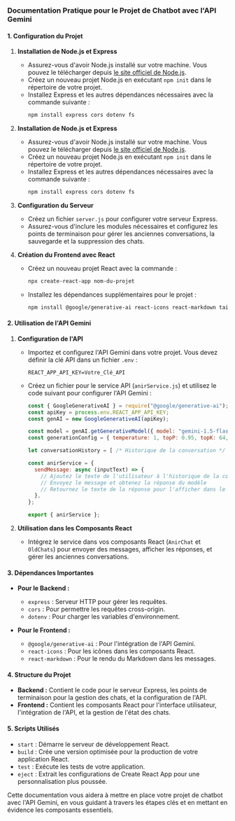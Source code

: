 ### Documentation Pratique pour le Projet de Chatbot avec l'API Gemini

#### 1. Configuration du Projet
1. **Installation de Node.js et Express**
   - Assurez-vous d'avoir Node.js installé sur votre machine. Vous pouvez le télécharger depuis [le site officiel de Node.js](https://nodejs.org/).
   - Créez un nouveau projet Node.js en exécutant `npm init` dans le répertoire de votre projet.
   - Installez Express et les autres dépendances nécessaires avec la commande suivante :
     ```bash
     npm install express cors dotenv fs
     ```

2. **Installation de Node.js et Express**
   - Assurez-vous d'avoir Node.js installé sur votre machine. Vous pouvez le télécharger depuis [le site officiel de Node.js](https://nodejs.org/).
   - Créez un nouveau projet Node.js en exécutant `npm init` dans le répertoire de votre projet.
   - Installez Express et les autres dépendances nécessaires avec la commande suivante :
     ```bash
     npm install express cors dotenv fs
     ```

3. **Configuration du Serveur**
   - Créez un fichier `server.js` pour configurer votre serveur Express.
   - Assurez-vous d'inclure les modules nécessaires et configurez les points de terminaison pour gérer les anciennes conversations, la sauvegarde et la suppression des chats.

4. **Création du Frontend avec React**
   - Créez un nouveau projet React avec la commande :
     ```bash
     npx create-react-app nom-du-projet
     ```
   - Installez les dépendances supplémentaires pour le projet :
     ```bash
     npm install @google/generative-ai react-icons react-markdown tailwindcss
     ```

#### 2. Utilisation de l'API Gemini

1. **Configuration de l'API**
   - Importez et configurez l'API Gemini dans votre projet. Vous devez définir la clé API dans un fichier `.env` :
     ```env
     REACT_APP_API_KEY=Votre_Clé_API
     ```
   - Créez un fichier pour le service API (`anirService.js`) et utilisez le code suivant pour configurer l'API Gemini :
     ```javascript
     const { GoogleGenerativeAI } = require("@google/generative-ai");
     const apiKey = process.env.REACT_APP_API_KEY;
     const genAI = new GoogleGenerativeAI(apiKey);

     const model = genAI.getGenerativeModel({ model: "gemini-1.5-flash" });
     const generationConfig = { temperature: 1, topP: 0.95, topK: 64, maxOutputTokens: 8192, responseMimeType: "text/plain" };

     let conversationHistory = [ /* Historique de la conversation */ ];

     const anirService = {
       sendMessage: async (inputText) => {
         // Ajoutez le texte de l'utilisateur à l'historique de la conversation
         // Envoyez le message et obtenez la réponse du modèle
         // Retournez le texte de la réponse pour l'afficher dans le composant de chat
       },
     };

     export { anirService };
     ```

2. **Utilisation dans les Composants React**
   - Intégrez le service dans vos composants React (`AnirChat` et `OldChats`) pour envoyer des messages, afficher les réponses, et gérer les anciennes conversations.

#### 3. Dépendances Importantes

- **Pour le Backend :**
  - `express` : Serveur HTTP pour gérer les requêtes.
  - `cors` : Pour permettre les requêtes cross-origin.
  - `dotenv` : Pour charger les variables d'environnement.

- **Pour le Frontend :**
  - `@google/generative-ai` : Pour l'intégration de l'API Gemini.
  - `react-icons` : Pour les icônes dans les composants React.
  - `react-markdown` : Pour le rendu du Markdown dans les messages.

#### 4. Structure du Projet

- **Backend :** Contient le code pour le serveur Express, les points de terminaison pour la gestion des chats, et la configuration de l'API.
- **Frontend :** Contient les composants React pour l'interface utilisateur, l'intégration de l'API, et la gestion de l'état des chats.

#### 5. Scripts Utilisés

- `start` : Démarre le serveur de développement React.
- `build` : Crée une version optimisée pour la production de votre application React.
- `test` : Exécute les tests de votre application.
- `eject` : Extrait les configurations de Create React App pour une personnalisation plus poussée.

Cette documentation vous aidera à mettre en place votre projet de chatbot avec l'API Gemini, en vous guidant à travers les étapes clés et en mettant en évidence les composants essentiels.